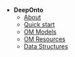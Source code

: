 <!---
Copyright 2021 Yuan He (KRR-Oxford). All rights reserved.

Licensed under the Apache License, Version 2.0 (the "License");
you may not use this file except in compliance with the License.
You may obtain a copy of the License at

    http://www.apache.org/licenses/LICENSE-2.0

Unless required by applicable law or agreed to in writing, software
distributed under the License is distributed on an "AS IS" BASIS,
WITHOUT WARRANTIES OR CONDITIONS OF ANY KIND, either express or implied.
See the License for the specific language governing permissions and
limitations under the License.
-->

- **DeepOnto**
  - [About](/)
  - [Quick start](intro.md)
  - [OM Models](om_models.md)
  - [OM Resources](om_resources.md)
  - [Data Structures](data_structures.md)
